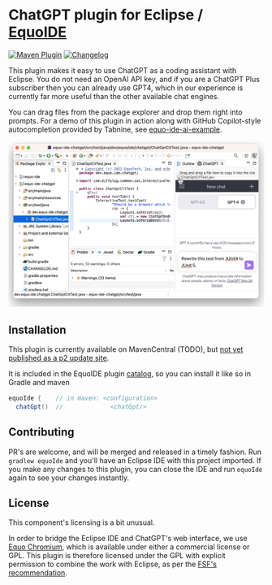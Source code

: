 # ChatGPT plugin for Eclipse / [EquoIDE](https://github.com/equodev/equo-ide)

[![Maven Plugin](https://img.shields.io/maven-central/v/dev.equo.ide/equo-ide-chatgpt?color=blue&label=dev.equo.ide%3Aequo-ide-chatgpt)](https://search.maven.org/artifact/dev.equo.ide/equo-ide-chatgpt)
[![Changelog](https://img.shields.io/badge/changelog-here-blue)](CHANGELOG.md)

This plugin makes it easy to use ChatGPT as a coding assistant with Eclipse. You do not need an OpenAI API key, and if you are a ChatGPT Plus subscriber then you can already use GPT4, which in our experience is currently far more useful than the other available chat engines.

You can drag files from the package explorer and drop them right into prompts. For a demo of this plugin in action along with GitHub Copilot-style autocompletion provided by Tabnine, see [equo-ide-ai-example](https://github.com/equodev/equo-ide-ai-example).

![screenshot of the ChatGPT plugin in action](screeenshot.png)

## Installation

This plugin is currently available on MavenCentral (TODO), but [not yet published as a p2 update site](https://github.com/equodev/equo-ide-chatgpt/issues/1).

It is included in the EquoIDE plugin [catalog](https://github.com/equodev/equo-ide/blob/main/CATALOG.md#chatgpt), so you can install it like so in Gradle and maven

```gradle
equoIde {    // in maven: <configuration>
  chatGpt()  //             <chatGpt/>
```

## Contributing

PR's are welcome, and will be merged and released in a timely fashion. Run `gradlew equoIde` and you'll have an Eclipse IDE with this project imported. If you make any changes to this plugin, you can close the IDE and run `equoIde` again to see your changes instantly.

## License 
This component's licensing is a bit unusual.

In order to bridge the Eclipse IDE and ChatGPT's web interface, we use [Equo Chromium](https://www.equo.dev/chromium), which is available under either a commercial license or GPL. This plugin is therefore licensed under the GPL with explicit permission to combine the work with Eclipse, as per the [FSF's recommendation](https://www.fsf.org/blogs/licensing/using-the-gpl-for-eclipse-plug-ins). 
